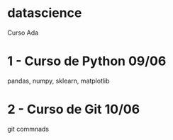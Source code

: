 # datascience
Curso Ada

# 1 - Curso de Python 09/06
pandas, numpy, sklearn, matplotlib

# 2 - Curso de Git 10/06
git commnads